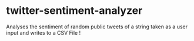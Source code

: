 # twitter-sentiment-analyzer
Analyses the sentiment of random public tweets of a string taken as a user input and writes to a CSV File !
